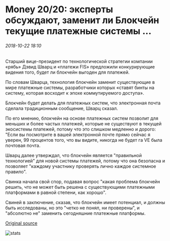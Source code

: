 # Money 20/20: эксперты обсуждают, заменит ли Блокчейн текущие платежные системы ...

###### 2018-10-22 18:10

Старший вице-президент по технологической стратегии компании «рябь» Дэвид Шварц и «платежи FIS» предложили конкурирующие видения того, будет ли блокчейн выгоден для платежей.

По словам Шварца, технология блокчейн заменит существующие в мире платежные системы, разработчики которых «ставят бинты на систему, которая восходит к эпохе коммутируемого доступа».

Блокчейн будет делать для платежных систем, что электронная почта сделала традиционным сообщение, Шварц сказал.

По его мнению, блокчейн на основе платежных систем позволит для меньших и более частых платежей, которые не существуют в текущей экосистемы платежей, потому что это слишком медленно и дорого: "Если вы посмотрите в вашей электронной почте прямо сейчас я уверен, 99 процентов того, что вы видите, никогда не будет га VE была почтовая почта.

Шварц далее утверждал, что блокчейн является "правильной технологией" для новой системы платежей, потому что она безопасна и позволяет "каждому участнику проверять лично каждое системное правило".

Свинка начала свой спор, подавая вопрос "какая проблема блокчейн решить, что не может быть решена с существующими платежными платформами в равной степени, как хорошо".

Свиней в заключение, сказав, что блокчейн имеет потенциал, и должны быть исследованы, но это "четко не понял, ни проверены", и "абсолютно не" заменить сегодняшние платежные платформы.

[Original source](https://cointelegraph.com/news/money-20-20-experts-debate-whether-blockchain-will-replace-current-payment-systems)

![stats](https://c.statcounter.com/11760860/0/a89fa40b/1/ "stats")